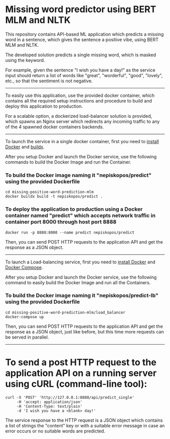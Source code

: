 # Missing word predictor using BERT MLM and NLTK

This repository contains API-based ML application which predicts a missing word in a sentence, which gives the sentence a positive vibe, using BERT MLM and NLTK.

The developed solution predicts a single missing word, which is masked using the <blank> keyword.

For example, given the sentence "I wish you have a <blank> day!" as the service input should return a list of words like "great", "worderful", "good", "lovely", etc., so that the sentiment is not negative.

---

To easily use this application, use the provided docker container, which contains all the required setup instructions and procedure to build and deploy this application to production.

For a scalable option, a dockerized load-balancer solution is provided, which spawns an Nginx server which redirects any incoming traffic to any of the 4 spawned docker containers backends.

---

To launch the service in a single docker container, first you need to [install Docker](https://docs.docker.com/desktop/install/linux/) and [buildx](https://docs.docker.com/reference/cli/docker/buildx/).

After you setup Docker and launch the Docker service, use the following commands to build the Docker Image and run the Container.

### To build the Docker image naming it "nepiskopos/predict" using the provided Dockerfile
```console
cd missing-positive-word-prediction-mlm
docker buildx build -t nepiskopos/predict .
```

### To deploy the application to production using a Docker container named "predict" which accepts network traffic in container port 8000 through host port 8888
```console
docker run -p 8888:8000 --name predict nepiskopos/predict
```

Then, you can send POST HTTP requests to the application API and get the response as a JSON object.

---

To launch a Load-balancing service, first you need to [install Docker](https://docs.docker.com/desktop/install/linux/) and [Docker Compose](https://docs.docker.com/compose/install/linux/).

After you setup Docker and launch the Docker service, use the following command to easily build the Docker Image and run all the Containers.

### To build the Docker image naming it "nepiskopos/predict-lb" using the provided Dockerfile
```console
cd missing-positive-word-prediction-mlm/load_balancer
docker-compose up
```

Then, you can send POST HTTP requests to the application API and get the response as a JSON object, just like before, but this time more requests can be served in parallel.

---

# To send a post HTTP request to the application API on a running server using cURL (command-line tool):
```console
curl -X 'POST' 'http://127.0.0.1:8888/api/predict_single' 
     -H 'accept: application/json'
     -H 'Content-Type: text/plain'
     -d 'I wish you have a <blank> day!'
```

The service response to the HTTP request is a JSON object which contains a list of strings the "content" key or with a suitable error message in case an error occurs or no suitable words are predicted.
